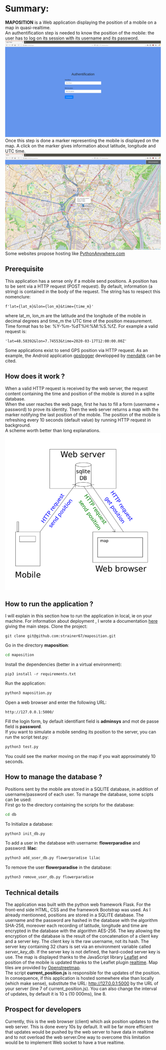# Summary:
**MAPOSITION** is a Web application displaying the position of a mobile on a map in quasi-realtime.  
An authentification step is needed to know the position of the mobile: the user has to log on its session with its username and its password.  
![login page](/img/login.png)  
Once this step is done a marker representing the mobile is displayed on the map. A click on the marker gives information about latitude, longitude and UTC time.  
![map](/img/maposition.png)  
Some websites propose hosting like [PythonAnywhere.com](https://www.pythonanywhere.com/)
## Prerequisite
This application has a sense only if a mobile send positions. A position has to be sent via a HTTP request (POST request). By default, information (a string) is contained in the body of the request. The string has to respect this nomenclure:
```
f'lat={lat_m}&lon={lon_m}&time={time_m}'
```
where lat_m, lon_m are the latitude and the longitude of the mobile in decimal degrees and time_m the UTC time of the position measurement. Time format has to be: %Y-%m-%dT%H:%M:%S.%fZ.
For example a valid request is:
```
'lat=48.58392&lon=7.74553&time=2020-03-17T12:00:00.00Z'
```
Some applications exist to send GPS position via HTTP request. As an example, the Android application [gpslogger](https://github.com/mendhak/gpslogger) developped by [mendahk](https://github.com/mendhak) can be cited.

## How does it work ?  
When a valid HTTP request is received by the web server, the request content containing the time and position of the mobile is stored in a sqlite database.  
When the user reaches the web page, first he has to fill a form (username + password) to prove its identity. Then the web server returns a map with the marker notifying the last position of the mobile. The position of the mobile is refreshing every 10 seconds (default value) by running HTTP request in background.  
A scheme worth better than long explanations.  
![flowscheme](/img/principle.png)  
## How to run the application ?  
I will explain in this section how to run the application in local, ie on your machine. For information about deployment , I wrote a documentation [here](/deployment/deployment.Md) giving the main steps. 
Clone the project:  
```
git clone git@github.com:strainer67/maposition.git
```
Go in the directory **maposition**:  
```bash
cd maposition
```
Install the dependencies (better in a virtual environment):  
```
pip3 install -r requirements.txt
```
Run the application:  
```python
python3 maposition.py
```
Open a web browser and enter the following URL:  
```
http://127.0.0.1:5000/
```
Fill the login form, by default identifiant field is **adminsys** and mot de passe field is **password**.  
If you want to simulate a mobile sending its position to the server, you can run the script test.py:
```python
python3 test.py
```
You could see the marker moving on the map if you wait approximately 10 seconds.
## How to manage the database ?
Positions sent by the mobile are stored in a SQLITE database, in addition of username/password of each user. To manage the database, some scipts can be used:  
First go to the directory containing the scripts for the database:
```bash
cd db
```
To Initialize a database:
```python
python3 init_db.py
```
To add a user in the database with username: **flowerparadise** and password: **lilac**:
```python
python3 add_user_db.py flowerparadise lilac
```
To remove the user **flowerparadise** in the database:
```python
python3 remove_user_db.py flowerparadise
```
## Technical details
The application was built with the python web framework Flask. For the front-end side HTML, CSS and the framework Bootstrap was used. As I already mentionned, positions are stored in a SQLITE database. The username and the password are hashed in the database with the algorithm SHA-256, moreover each recording of latitude, longitude and time are encrypted in the database with the algorithm AES-256. The key allowing the encryption of the database is the result of the concatenation of a client key and a server key. The client key is the raw username, not its hash. The server key containing 32 chars is set via an environment variable called *server_key_db*. If the server key is not defined, the hard-coded server key is use. The map is displayed thanks to the JavaScript library [Leaflet](https://leafletjs.com/) and position of the mobile is updated thanks to the Leaflet plugin [realtime](https://github.com/perliedman/leaflet-realtime). Map tiles are provided by [Openstreetmap](https://www.openstreetmap.org).  
The script **current_position.js** is responsible for the updates of the position. In consequence, if this application is hosted somewhere else than locally (which make sense), substitute the URL: http://127.0.0.1:5000 by the URL of your server (line 7 of current_position.js). You can also change the interval of updates, by default it is 10 s (10 000ms), line 8.
## Prospect for developers
Currently, this is the web browser (client) which ask position updates to the web server. This is done every 10s by default. It will be far more efficient that updates would be pushed by the web server to have data in realtime and to not overload the web server.One way to overcome this limitation would be to implement Web socket to have a true realtime.


